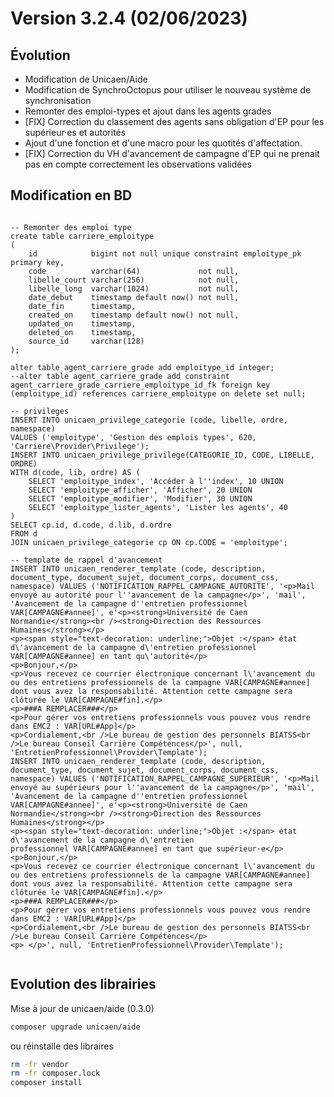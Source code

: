 Version 3.2.4 (02/06/2023)
====

Évolution
---
- Modification de Unicaen/Aide
- Modification de SynchroOctopus pour utiliser le nouveau système de synchronisation
- Remonter des emploi-types et ajout dans les agents grades
- [FIX] Correction du classement des agents sans obligation d'EP pour les supérieur·es et autorités 
- Ajout d'une fonction et d'une macro pour les quotités d'affectation.
- [FIX] Correction du VH d'avancement de campagne d'EP qui ne prenait pas en compte correctement les observations validées 


Modification en BD
---

```postgresql

-- Remonter des emploi type
create table carriere_emploitype
(
    id            bigint not null unique constraint emploitype_pk primary key,
    code          varchar(64)             not null,
    libelle_court varchar(256)            not null,
    libelle_long  varchar(1024)           not null,
    date_debut    timestamp default now() not null,
    date_fin      timestamp,
    created_on    timestamp default now() not null,
    updated_on    timestamp,
    deleted_on    timestamp,
    source_id     varchar(128)
);

alter table agent_carriere_grade add emploitype_id integer;
--alter table agent_carriere_grade add constraint agent_carriere_grade_carriere_emploitype_id_fk foreign key (emploitype_id) references carriere_emploitype on delete set null;

-- privileges
INSERT INTO unicaen_privilege_categorie (code, libelle, ordre, namespace)
VALUES ('emploitype', 'Gestion des emplois types', 620, 'Carriere\Provider\Privilege');
INSERT INTO unicaen_privilege_privilege(CATEGORIE_ID, CODE, LIBELLE, ORDRE)
WITH d(code, lib, ordre) AS (
    SELECT 'emploitype_index', 'Accéder à l''index', 10 UNION
    SELECT 'emploitype_afficher', 'Afficher', 20 UNION
    SELECT 'emploitype_modifier', 'Modifier', 30 UNION
    SELECT 'emploitype_lister_agents', 'Lister les agents', 40
)
SELECT cp.id, d.code, d.lib, d.ordre
FROM d
JOIN unicaen_privilege_categorie cp ON cp.CODE = 'emploitype';

-- template de rappel d'avancement 
INSERT INTO unicaen_renderer_template (code, description, document_type, document_sujet, document_corps, document_css, namespace) VALUES ('NOTIFICATION_RAPPEL_CAMPAGNE_AUTORITE', '<p>Mail envoyé au autorité pour l''avancement de la campagne</p>', 'mail', 'Avancement de la campagne d''entretien professionnel VAR[CAMPAGNE#annee]', e'<p><strong>Université de Caen Normandie</strong><br /><strong>Direction des Ressources Humaines</strong></p>
<p><span style="text-decoration: underline;">Objet :</span> état d\'avancement de la campagne d\'entretien professionnel VAR[CAMPAGNE#annee] en tant qu\'autorité</p>
<p>Bonjour,</p>
<p>Vous recevez ce courrier électronique concernant l\'avancement du ou des entretiens professionnels de la campagne VAR[CAMPAGNE#annee] dont vous avez la responsabilité. Attention cette campagne sera clôturée le VAR[CAMPAGNE#fin].</p>
<p>###A REMPLACER###</p>
<p>Pour gérer vos entretiens professionnels vous pouvez vous rendre dans EMC2 : VAR[URL#App]</p>
<p>Cordialement,<br />Le bureau de gestion des personnels BIATSS<br />Le bureau Conseil Carrière Compétences</p>', null, 'EntretienProfessionnel\Provider\Template');
INSERT INTO unicaen_renderer_template (code, description, document_type, document_sujet, document_corps, document_css, namespace) VALUES ('NOTIFICATION_RAPPEL_CAMPAGNE_SUPERIEUR', '<p>Mail envoyé au supérieurs pour l''avancement de la campagne</p>', 'mail', 'Avancement de la campagne d''entretien professionnel VAR[CAMPAGNE#annee]', e'<p><strong>Université de Caen Normandie</strong><br /><strong>Direction des Ressources Humaines</strong></p>
<p><span style="text-decoration: underline;">Objet :</span> état d\'avancement de la campagne d\'entretien professionnel VAR[CAMPAGNE#annee] en tant que supérieur·e</p>
<p>Bonjour,</p>
<p>Vous recevez ce courrier électronique concernant l\'avancement du ou des entretiens professionnels de la campagne VAR[CAMPAGNE#annee] dont vous avez la responsabilité. Attention cette campagne sera clôturée le VAR[CAMPAGNE#fin].</p>
<p>###A REMPLACER###</p>
<p>Pour gérer vos entretiens professionnels vous pouvez vous rendre dans EMC2 : VAR[URL#App]</p>
<p>Cordialement,<br />Le bureau de gestion des personnels BIATSS<br />Le bureau Conseil Carrière Compétences</p>
<p> </p>', null, 'EntretienProfessionnel\Provider\Template');


```

Evolution des librairies 
---

Mise à jour de unicaen/aide (0.3.0)
```bash
composer upgrade unicaen/aide
```

ou réinstalle des libraires 
```bash
rm -fr vendor
rm -fr composer.lock
composer install
```
